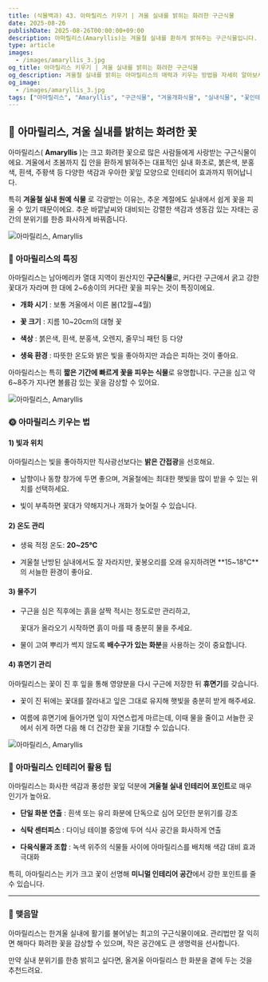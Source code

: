 ```yaml
---
title: (식물백과) 43. 아마릴리스 키우기 | 겨울 실내를 밝히는 화려한 구근식물
date: 2025-08-26
publishDate: 2025-08-26T00:00:00+09:00
description: 아마릴리스(Amaryllis)는 겨울철 실내를 환하게 밝혀주는 구근식물입니다. 키우는 법, 물주기, 빛 관리, 휴면기 관리, 인테리어 활용 팁까지 한눈에 확인해보세요.
type: article
images:
  - /images/amaryllis_3.jpg
og_title: 아마릴리스 키우기 | 겨울 실내를 밝히는 화려한 구근식물
og_description: 겨울철 실내를 밝히는 아마릴리스의 매력과 키우는 방법을 자세히 알아보세요. 관리 요령부터 인테리어 팁까지 한 번에!
og_image:
  - /images/amaryllis_3.jpg
tags: ["아마릴리스", "Amaryllis", "구근식물", "겨울개화식물", "실내식물", "꽃인테리어", "식물키우기", "겨울화초", "집꾸미기", "인테리어플랜트"]
---
```



## 🌺 아마릴리스, 겨울 실내를 밝히는 화려한 꽃

  

아마릴리스( **Amaryllis** )는 크고 화려한 꽃으로 많은 사람들에게 사랑받는 구근식물이에요. 겨울에서 초봄까지 집 안을 환하게 밝혀주는 대표적인 실내 화초로, 붉은색, 분홍색, 흰색, 주황색 등 다양한 색감과 우아한 꽃잎 모양으로 인테리어 효과까지 뛰어납니다.

  

특히 **겨울철 실내 원예 식물** 로 각광받는 이유는, 추운 계절에도 실내에서 쉽게 꽃을 피울 수 있기 때문이에요. 추운 바깥날씨와 대비되는 강렬한 색감과 생동감 있는 자태는 공간의 분위기를 한층 화사하게 바꿔줍니다.

 ![아마릴리스, Amaryllis](/images/amaryllis_1.jpg) 

### 🌿 아마릴리스의 특징

  

아마릴리스는 남아메리카 열대 지역이 원산지인 **구근식물**로, 커다란 구근에서 굵고 강한 꽃대가 자라며 한 대에 2~6송이의 커다란 꽃을 피우는 것이 특징이에요.

- **개화 시기** : 보통 겨울에서 이른 봄(12월~4월)
    
- **꽃 크기** : 지름 10~20cm의 대형 꽃
    
- **색상** : 붉은색, 흰색, 분홍색, 오렌지, 줄무늬 패턴 등 다양
    
- **생육 환경** : 따뜻한 온도와 밝은 빛을 좋아하지만 과습은 피하는 것이 좋아요.
    

  

아마릴리스는 특히 **짧은 기간에 빠르게 꽃을 피우는 식물**로 유명합니다. 구근을 심고 약 6~8주가 지나면 볼륨감 있는 꽃을 감상할 수 있어요.

 ![아마릴리스, Amaryllis](/images/amaryllis_2.jpg) 

### 🌞 아마릴리스 키우는 법

  

#### **1) 빛과 위치**

  

아마릴리스는 빛을 좋아하지만 직사광선보다는 **밝은 간접광**을 선호해요.

- 남향이나 동향 창가에 두면 좋으며, 겨울철에는 최대한 햇빛을 많이 받을 수 있는 위치를 선택하세요.
    
- 빛이 부족하면 꽃대가 약해지거나 개화가 늦어질 수 있습니다.
    

  

#### **2) 온도 관리**

- 생육 적정 온도: **20~25℃**
    
- 겨울철 난방된 실내에서도 잘 자라지만, 꽃봉오리를 오래 유지하려면 **15~18℃**의 서늘한 환경이 좋아요.
    

  

#### **3) 물주기**

- 구근을 심은 직후에는 흙을 살짝 적시는 정도로만 관리하고,
    
    꽃대가 올라오기 시작하면 흙이 마를 때 충분히 물을 주세요.
    
- 물이 고여 뿌리가 썩지 않도록 **배수구가 있는 화분**을 사용하는 것이 중요합니다.
    

  

#### **4) 휴면기 관리**

  

아마릴리스는 꽃이 진 후 잎을 통해 영양분을 다시 구근에 저장한 뒤 **휴면기**를 갖습니다.

- 꽃이 진 뒤에는 꽃대를 잘라내고 잎은 그대로 유지해 햇빛을 충분히 받게 해주세요.
    
- 여름에 휴면기에 들어가면 잎이 자연스럽게 마르는데, 이때 물을 줄이고 서늘한 곳에서 쉬게 하면 다음 해 더 건강한 꽃을 기대할 수 있습니다.
    

 ![아마릴리스, Amaryllis](/images/amaryllis_3.jpg) 

### 🏡 아마릴리스 인테리어 활용 팁

  

아마릴리스는 화사한 색감과 풍성한 꽃잎 덕분에 **겨울철 실내 인테리어 포인트**로 매우 인기가 높아요.

- **단일 화분 연출** : 흰색 또는 유리 화분에 단독으로 심어 모던한 분위기를 강조
    
- **식탁 센터피스** : 다이닝 테이블 중앙에 두어 식사 공간을 화사하게 연출
    
- **다육식물과 조합** : 녹색 위주의 식물들 사이에 아마릴리스를 배치해 색감 대비 효과 극대화
    

  

특히, 아마릴리스는 키가 크고 꽃이 선명해 **미니멀 인테리어 공간**에서 강한 포인트를 줄 수 있습니다.

---

### 🌸 맺음말

  

아마릴리스는 한겨울 실내에 활기를 불어넣는 최고의 구근식물이에요. 관리법만 잘 익히면 해마다 화려한 꽃을 감상할 수 있으며, 작은 공간에도 큰 생명력을 선사합니다.

만약 실내 분위기를 한층 밝히고 싶다면, 올겨울 아마릴리스 한 화분을 곁에 두는 것을 추천드려요.